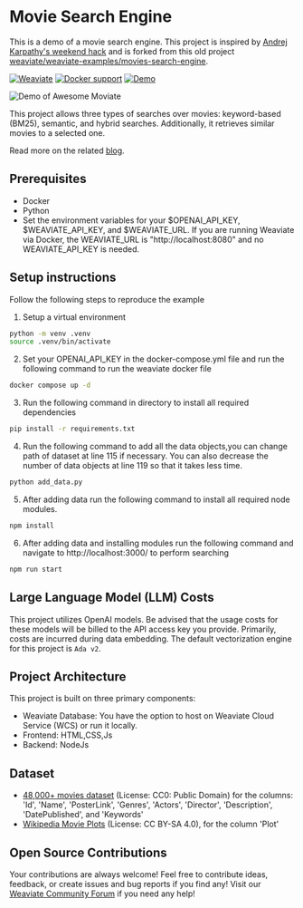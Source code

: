# Movie Search Engine

This is a demo of a movie search engine. This project is inspired by [Andrej Karpathy's weekend hack](https://twitter.com/karpathy/status/1647372603907280896) and is forked from this old project [weaviate/weaviate-examples/movies-search-engine](https://github.com/weaviate/weaviate-examples/tree/main/movies-search-engine).

[![Weaviate](https://img.shields.io/static/v1?label=powered%20by&message=Weaviate%20%E2%9D%A4&color=green&style=flat-square)](https://weaviate.io/) 
 [![Docker support](https://img.shields.io/badge/Docker_support-%E2%9C%93-4c1?style=flat-square&logo=docker&logoColor=white)](https://docs.docker.com/get-started/) [![Demo](https://img.shields.io/badge/Check%20out%20the%20demo!-yellow?&style=flat-square&logo=react&logoColor=white)](https://awesome-moviate.weaviate.io/)

![Demo of Awesome Moviate](https://github.com/weaviate-tutorials/awesome-moviate/blob/main/awesome-moviate-demo.gif)


This project allows three types of searches over movies: keyword-based (BM25), semantic, and hybrid searches. Additionally, it retrieves similar movies to a selected one.

Read more on the related [blog](https://towardsdatascience.com/recreating-andrej-karpathys-weekend-project-a-movie-search-engine-9b270d7a92e4).

## Prerequisites
* Docker
* Python
* Set the environment variables for your $OPENAI_API_KEY, $WEAVIATE_API_KEY, and $WEAVIATE_URL. If you are running Weaviate via Docker, the WEAVIATE_URL is "http://localhost:8080" and no WEAVIATE_API_KEY is needed.

## Setup instructions

Follow the following steps to reproduce the example 
1. Setup a virtual environment
```bash
python -m venv .venv             
source .venv/bin/activate
``` 

2. Set your OPENAI_API_KEY in the docker-compose.yml file and  run the following command to run the weaviate docker file 
```bash
docker compose up -d
``` 

3. Run the following command in directory to install all required dependencies 
```bash
pip install -r requirements.txt
``` 

4. Run the following command to add all the data objects,you can change path of dataset at line 115 if necessary. You can also decrease the number of data objects at line 119 so that it takes less time.
```bash
python add_data.py
``` 
5. After adding data run the following command to install all required node modules.
```bash
npm install
``` 
6. After adding data and installing modules run the following command and navigate to http://localhost:3000/ to perform searching
```bash
npm run start
```     

## Large Language Model (LLM) Costs

This project utilizes OpenAI models. Be advised that the usage costs for these models will be billed to the API access key you provide. Primarily, costs are incurred during data embedding. The default vectorization engine for this project is `Ada v2`.

## Project Architecture
This project is built on three primary components:

- Weaviate Database: You have the option to host on Weaviate Cloud Service (WCS) or run it locally.
- Frontend: HTML,CSS,Js
- Backend: NodeJs

## Dataset

* [48,000+ movies dataset](https://www.kaggle.com/datasets/yashgupta24/48000-movies-dataset) (License: CC0: Public Domain) for the columns: 'Id', 'Name', 'PosterLink', 'Genres', 'Actors', 'Director', 'Description', 'DatePublished', and 'Keywords'
* [Wikipedia Movie Plots](https://www.kaggle.com/datasets/jrobischon/wikipedia-movie-plots) (License: CC BY-SA 4.0), for the column 'Plot'

## Open Source Contributions

Your contributions are always welcome! Feel free to contribute ideas, feedback, or create issues and bug reports if you find any! Visit our [Weaviate Community Forum](https://forum.weaviate.io/) if you need any help!
